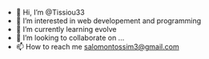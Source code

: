 - 👋 Hi, I’m @Tissiou33
- 👀 I’m interested in web developement and programming
- 🌱 I’m currently learning evolve
- 💞️ I’m looking to collaborate on ...
- 📫 How to reach me salomontossim3@gmail.com

<!---
Tissiou33/Tissiou33 is a ✨ special ✨ repository because its `README.md` (this file) appears on your GitHub profile.
You can click the Preview link to take a look at your changes.
--->
